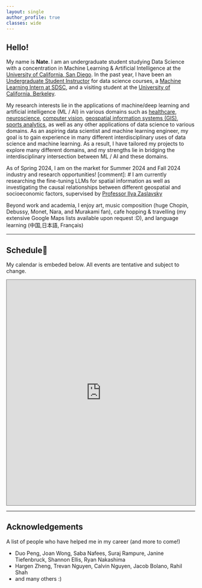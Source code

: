 ```yaml
---
layout: single
author_profile: true
classes: wide
---
```


## Hello!

My name is **Nate**. I am an undergraduate student studying Data Science with a concentration in Machine Learning & Artificial Intelligence at the <u>University of California, San Diego</u>. In the past year, I have been an <u>Undergraduate Student Instructor</u> for data science courses, a <u>Machine Learning Intern at SDSC</u>, and a visiting student at the <u>University of California, Berkeley</u>. 

My research interests lie in the applications of machine/deep learning and artificial intelligence (ML / AI) in various domains such as <u>healthcare</u>, <u>neuroscience</u>, <u>computer vision</u>, <u>geospatial information systems (GIS)</u>, <u>sports analytics</u>, as well as any other applications of data science to various domains. As an aspiring data scientist and machine learning engineer, my goal is to gain experience in many different interdisciplinary uses of data science and machine learning. As a result, I have tailored my projects to explore many different domains, and my strengths lie in bridging the interdisciplinary intersection between ML / AI and these domains.

As of Spring 2024, I am on the market for Summer 2024 and Fall 2024 industry and research opportunities!
[comment]: # I am currently researching the fine-tuning LLMs for spatial information as well as investigating the causal relationships between different geospatial and socioeconomic factors, supervised by [Professor Ilya Zaslavsky](https://www.researchgate.net/profile/Ilya-Zaslavsky)

Beyond work and academia, I enjoy art, music composition (huge Chopin, Debussy, Monet, Nara, and Murakami fan), cafe hopping & travelling (my extensive Google Maps lists available upon request :D), and language learning (中国,日本語, Français)

---


## Schedule📅

My calendar is embeded below. All events are tentative and subject to change.

<iframe src="https://calendar.google.com/calendar/embed?src=nadelrosario%40ucsd.edu&ctz=America%2FLos_Angeles" style="border:solid 1px #777" width="100%" height="600" frameborder="0" scrolling="no"></iframe>

---

## Acknowledgements

A list of people who have helped me in my career (and more to come!)

- Duo Peng, Joan Wong, Saba Nafees, Suraj Rampure, Janine Tiefenbruck, Shannon Ellis, Ryan Nakashima
- Hargen Zheng, Trevan Nguyen, Calvin Nguyen, Jacob Bolano, Rahil Shah
- and many others :)
